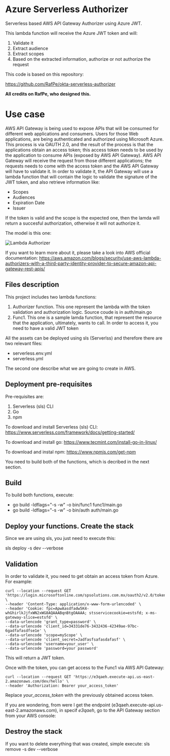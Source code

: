 # Azure Serverless Authorizer
Serverless based AWS API Gateway Authorizer using Azure JWT.

This lambda function will receive the Azure JWT token and will:

1. Validate it
2. Extract audience
3. Extract scopes
4. Based on the extracted information, authorize or not authorize the request

This code is based on this repository:

https://github.com/RafPe/okta-serverless-authorizer

**All credits on RafPe, who designed this.**

# Use case

AWS API Gateway is being used to expose APIs that will be consumed for different web applications and consumers.
Users for those Web applications, are being authenticated and authorized using Microsoft Azure. This process is via OAUTH 2.0, and the result of the process is that the applications obtain an access token; this access token needs to be used by the application to consume APIs (exposed by AWS API Gateway). 
AWS API Gateway will receive the request from those different applications; the requests needs to come with the access token and the AWS API Gateway will have to validate it. In order to validate it, the API Gateway will use a lambda function that will contain the logic to validate the signature of the JWT token, and also retrieve information like:

* Scopes
* Audiences
* Expiration Date
* Issuer

If the token is valid and the scope is the expected one, then the lamda will return a succesful authorization, otherwise it will not authorize it.

The model is this one:

![Lambda Authorizer](https://d2908q01vomqb2.cloudfront.net/22d200f8670dbdb3e253a90eee5098477c95c23d/2020/03/22/Secure-API-Gateway-b-Figure-1.png)

If you want to learn more about it, please take a look into AWS official documentation: https://aws.amazon.com/blogs/security/use-aws-lambda-authorizers-with-a-third-party-identity-provider-to-secure-amazon-api-gateway-rest-apis/


## Files description

This project includes two lambda functions:
1. Authorizer function. This one represent the lambda with the token validation and authorization logic. Source coude is in auth/main.go
2. Func1. This one is a sample lamda function, that represent the resource that the application, ultimately, wants to call. In order to access it, you need to have a valid JWT token

All the assets can be deployed using sls (Serverlss) and therefore there are two relevant files:
* serverless.env.yml
* serverless.yml

The second one describe what we are going to create in AWS.

## Deployment pre-requisites

Pre-requisites are:

1. Serverless (sls) CLI
2. Go 
3. npm

To download and install Serverless (sls) CLI:
https://www.serverless.com/framework/docs/getting-started/

To download and install go:
https://www.tecmint.com/install-go-in-linux/

To download and instal npm:
https://www.npmjs.com/get-npm

You need to build both of the functions, which is decribed in the next section.

## Build 

To build both functions, execute:

* go build -ldflags="-s -w" -o bin/func1 func1/main.go
* go build -ldflags="-s -w" -o bin/auth auth/main.go

## Deploy your functions. Create the stack

Since we are using sls, you just need to execute this:

sls deploy -s dev --verbose

## Validation

In order to validate it, you need to get obtain an access token from Azure. For example:

```
curl --location --request GET 'https://login.microsoftonline.com/spsolutions.com.mx/oauth2/v2.0/token' \
--header 'Content-Type: application/x-www-form-urlencoded' \
--header 'Cookie: fpc=ApwAasdfadw5K4-whGhirlkJjfxWN2xWG8AQAAABqnBtgOAAAA; stsservicecookie=estsfd; x-ms-gateway-slice=estsfd' \
--data-urlencode 'grant_type=password' \
--data-urlencode 'client_id=34331de76-3432436-42349ae-97bc-6gadfafasdfse1e' \
--data-urlencode 'scope=myScope' \
--data-urlencode 'client_secret=Jadfasfsafasdafasf' \
--data-urlencode 'username=your_user' \
--data-urlencode 'password=your password'
```
This will return a JWT token.

Once with the token, you can get access to the Func1 via AWS API Gateway:

```
curl --location --request GET 'https://e3qaeh.execute-api.us-east-2.amazonaws.com/dev/hello' \
--header 'Authorization: Bearer your_access_token'
```
Replace *your_access_token* with the previously obtained access token.

If you are wondering, from were I get the endpoint  (e3qaeh.execute-api.us-east-2.amazonaws.com), in specif *e3qaeh*, go to the API Gateway section from your AWS console:

## Destroy the stack

If you want to delete everything that was created, simple execute:
sls remove -s dev --verbose
